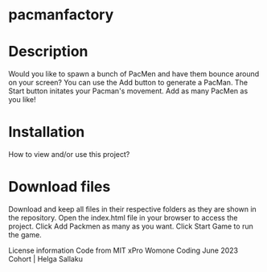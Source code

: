 # pacmanfactory

# Description
Would you like to spawn a bunch of PacMen and have them bounce around on your screen? You can use the Add button to generate a PacMan. The Start button initates your Pacman's movement. Add as many PacMen as you like!

# Installation
How to view and/or use this project?

# Download files
Download and keep all files in their respective folders as they are shown in the repository.
Open the index.html file in your browser to access the project.
Click Add Packmen as many as you want. Click Start Game to run the game.

License information
Code from MIT xPro Womone Coding June 2023 Cohort | Helga Sallaku
